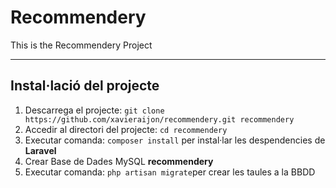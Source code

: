 # Recommendery
This is the Recommendery Project

---

Instal·lació del projecte
--------------------------

1. Descarrega el projecte: `git clone https://github.com/xavieraijon/recommendery.git recommendery`
2. Accedir al directori del projecte: `cd recommendery`
3. Executar comanda: `composer install` per instal·lar les despendencies de **Laravel**
4. Crear Base de Dades MySQL **recommendery**
5. Executar comanda: `php artisan migrate`per crear les taules a la BBDD
